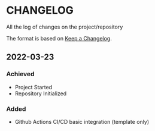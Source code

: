 # CHANGELOG #
All the log of changes on the project/repository

The format is based on [Keep a Changelog](https://keepachangelog.com/en/1.0.0/).

## 2022-03-23

### Achieved

- Project Started
- Repository Initialized

### Added

- Github Actions CI/CD basic integration (template only)